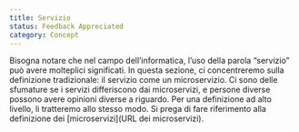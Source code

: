 ```yaml
---
title: Servizio
status: Feedback Appreciated 
category: Concept
---
```



Bisogna notare che nel campo dell’informatica, l’uso della parola “servizio” può avere molteplici significati. In questa sezione, ci concentreremo sulla definizione tradizionale: il servizio come un microservizio. Ci sono delle sfumature se i servizi differiscono dai microservizi, e persone diverse possono avere opinioni diverse a riguardo. Per una definizione ad alto livello, li tratteremo allo stesso modo. Si prega di fare riferimento alla definizione dei [microservizi](URL dei microservizi).
